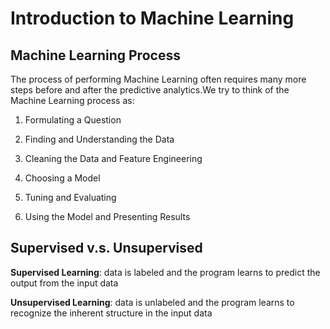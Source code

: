 # Introduction to Machine Learning

## Machine Learning Process

The process of performing Machine Learning often requires many more steps before and after the predictive analytics.We try to think of the Machine Learning process as:

1. Formulating a Question


2. Finding and Understanding the Data


3. Cleaning the Data and Feature Engineering


4. Choosing a Model


5. Tuning and Evaluating


6. Using the Model and Presenting Results

## Supervised v.s. Unsupervised

**Supervised Learning**: data is labeled and the program learns to predict the output from the input data

**Unsupervised Learning**: data is unlabeled and the program learns to recognize the inherent structure in the input data
